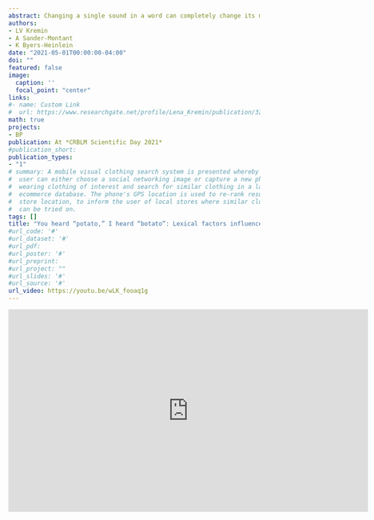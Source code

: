 ```yaml
---
abstract: Changing a single sound in a word can completely change its meaning. “Bat” can be changed to “pat” through altering the phonetic cue of Voice Onset Time (VOT), or the time it takes from the lips bursting apart to the vocal cord vibration. In any particular language, there is a specific VOT value that acts as a boundary between /b/ and /p/, but this value can vary across languages. This variation is particularly relevant for bilinguals whose languages have different VOT boundaries. Some research has suggested that bilinguals have a different boundary for each language (e.g., Gonzales et al., 2019), but this work has relied on syllables or nonwords as stimuli. Here, we evaluate if bilinguals have a different boundary for each language using real words. To date, 37 French-English bilinguals (mean age=25.13 years) have completed an online task where they reported if French and English words started with a /b/ or /p/. Words were edited on a continuum to begin with different VOTs, spanning the boundary in both languages (e.g., “puppy” was edited to sound like “buppy”). A logistic mixed-effect model revealed that participants’ perceptions were not guided by separate VOT boundaries in each language. Instead, participants were more likely to report hearing the sound that resulted in a real word (e.g., reporting hearing “puppy” despite the stimulus being phonetically “buppy”).  These preliminary results suggest that lexical information influences bilinguals’ perception of sounds more than the phonetic cue of VOT. 
authors:
- LV Kremin
- A Sander-Montant
- K Byers-Heinlein
date: "2021-05-01T00:00:00-04:00"
doi: ""
featured: false
image:
  caption: ''
  focal_point: "center"
links:
#- name: Custom Link
#  url: https://www.researchgate.net/profile/Lena_Kremin/publication/320931641_Sexist_swearin#g_and_slurs_Responses_to_gender-directed_insults/links/5a0325af0f7e9b3d40203e39/Sexist-swear#ing-and-slurs-Responses-to-gender-directed-insults.pdf
math: true
projects:
- BP
publication: At *CRBLM Scientific Day 2021*
#publication_short: 
publication_types:
- "1"
# summary: A mobile visual clothing search system is presented whereby a smart phone
#  user can either choose a social networking image or capture a new photo of a person
#  wearing clothing of interest and search for similar clothing in a large cloud-based
#  ecommerce database. The phone's GPS location is used to re-rank results by retail
#  store location, to inform the user of local stores where similar clothing items
#  can be tried on.
tags: []
title: "You heard “potato,” I heard “botato”: Lexical factors influence bilinguals’ phonetic perception (Poster)"
#url_code: '#'
#url_dataset: '#'
#url_pdf: 
#url_poster: '#'
#url_preprint: 
#url_project: ""
#url_slides: '#'
#url_source: '#'
url_video: https://youtu.be/wLK_fooaq1g
---
```


<iframe width="720" height="405" src="https://www.youtube.com/embed/wLK_fooaq1g" frameborder="0" allow="accelerometer; autoplay; encrypted-media; gyroscope; picture-in-picture" allowfullscreen></iframe>
